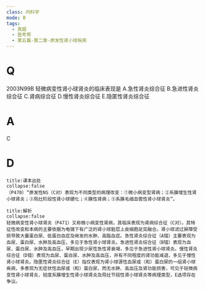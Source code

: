```yaml
---
class: 内科学
mode: B
tags:
  - 真题
  - 医考帮
  - 第五篇-第二章-原发性肾小球疾病
---
```


# Q
2003N99B 轻微病变性肾小球肾炎的临床表现是
A.急性肾炎综合征
B.急进性肾炎综合征
C.肾病综合征
D.慢性肾炎综合征
E.隐匿性肾炎综合征

# A
C
# D
```ad-note
title:课本出处
collapse:false
（P470）“原发性NS（C对）表现为不同类型的病理改变：①微小病变型肾病；②系膜增生性肾小球肾炎；③局灶阶段性肾小球硬化；④膜性肾病；⑤系膜毛细血管性肾小球肾炎”。
```

```ad-summary
title:解析
collapse:false
轻微病变性肾小球肾炎（P471）又称微小病变性肾病，其临床表现为肾病综合征（C对）。其特征性改变和本病的主要依据为电镜下有广泛的肾小球脏层上皮细胞足突融合。肾小球滤过屏障受损导致大量蛋白尿、低蛋白血症及继发的水肿、高脂血症。急性肾炎综合征（A错）主要表现为血尿、蛋白尿、水肿及高血压，多见于急性肾小球肾炎。急进性肾炎综合征（B错）表现为血尿、蛋白尿、水肿及高血压，早期出现少尿性急性肾衰竭，多见于急进性肾小球肾炎。慢性肾炎综合征（D错）表现为血尿、蛋白尿、水肿及高血压，并有不同程度的肾功能减退，多见于慢性肾小球肾炎。隐匿性肾炎综合征（E）指仅表现为肾小球源性血尿或（和）蛋白尿的一组肾小球疾病，多表现为无症状性血尿或（和）蛋白尿，而无水肿、高血压及肾功能损害，可见于轻微病变性肾小球肾炎、轻度系膜增生性肾小球肾炎及局灶节段性肾小球肾炎等病理类型，E选项存在争议。
```

